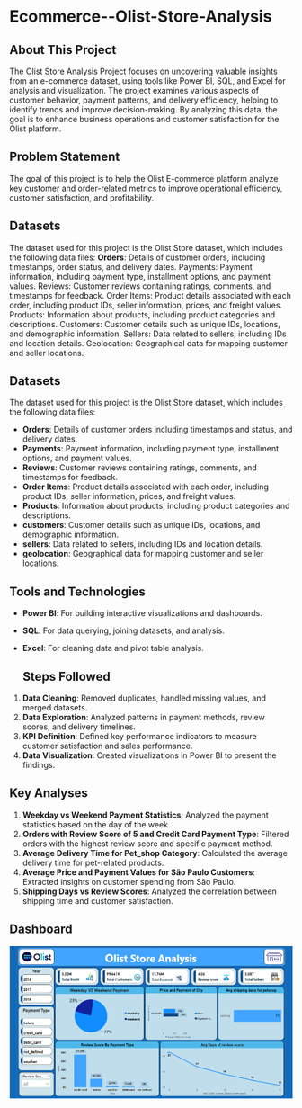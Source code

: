 # Ecommerce--Olist-Store-Analysis
## About This Project

The Olist Store Analysis Project focuses on uncovering valuable insights from an e-commerce dataset, using tools like Power BI, SQL, and Excel for analysis and visualization. The project examines various aspects of customer behavior, payment patterns, and delivery efficiency, helping to identify trends and improve decision-making. By analyzing this data, the goal is to enhance business operations and customer satisfaction for the Olist platform.

## Problem Statement
The goal of this project is to help the Olist E-commerce platform analyze key customer and order-related metrics to improve operational efficiency, customer satisfaction, and profitability.


## Datasets 
The dataset used for this project is the Olist Store dataset, which includes the following data files:
**Orders**: Details of customer orders, including timestamps, order status, and delivery dates.
Payments: Payment information, including payment type, installment options, and payment values.
Reviews: Customer reviews containing ratings, comments, and timestamps for feedback.
Order Items: Product details associated with each order, including product IDs, seller information, prices, and freight values.
Products: Information about products, including product categories and descriptions.
Customers: Customer details such as unique IDs, locations, and demographic information.
Sellers: Data related to sellers, including IDs and location details.
Geolocation: Geographical data for mapping customer and seller locations.



## Datasets
The dataset used for this project is the Olist Store dataset, which includes the following data files:
- **Orders**: Details of customer orders including timestamps and status, and delivery dates.
- **Payments**: Payment information, including payment type, installment options, and payment values.
- **Reviews**:  Customer reviews containing ratings, comments, and timestamps for feedback.
- **Order Items**: Product details associated with each order, including product IDs, seller information, prices, and freight values.
- **Products**: Information about products, including product categories and descriptions.
- **customers**:  Customer details such as unique IDs, locations, and demographic information.
- **sellers**:  Data related to sellers, including IDs and location details.
- **geolocation**: Geographical data for mapping customer and seller locations.





 
## Tools and Technologies
- **Power BI**: For building interactive visualizations and dashboards.
- **SQL**: For data querying, joining datasets, and analysis.
- **Excel**: For cleaning data and pivot table analysis.

  ## Steps Followed
1. **Data Cleaning**: Removed duplicates, handled missing values, and merged datasets.
2. **Data Exploration**: Analyzed patterns in payment methods, review scores, and delivery timelines.
3. **KPI Definition**: Defined key performance indicators to measure customer satisfaction and sales performance.
4. **Data Visualization**: Created visualizations in Power BI to present the findings.

## Key Analyses
1. **Weekday vs Weekend Payment Statistics**: Analyzed the payment statistics based on the day of the week.
2. **Orders with Review Score of 5 and Credit Card Payment Type**: Filtered orders with the highest review score and specific payment method.
3. **Average Delivery Time for Pet_shop Category**: Calculated the average delivery time for pet-related products.
4. **Average Price and Payment Values for São Paulo Customers**: Extracted insights on customer spending from São Paulo.
5. **Shipping Days vs Review Scores**: Analyzed the correlation between shipping time and customer satisfaction.


## Dashboard

![dashboard](dashboard.png)
